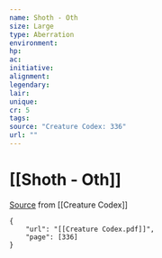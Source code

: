 ```yaml
---
name: Shoth - Oth
size: Large
type: Aberration
environment: 
hp: 
ac: 
initiative: 
alignment: 
legendary: 
lair: 
unique: 
cr: 5
tags: 
source: "Creature Codex: 336"
url: ""
---
```

# [[Shoth - Oth]]

[Source](zotero://open-pdf/library/items/NTNKJRHG?page=336) from [[Creature Codex]]

```pdf
{
	"url": "[[Creature Codex.pdf]]",
	"page": [336]
}
```


